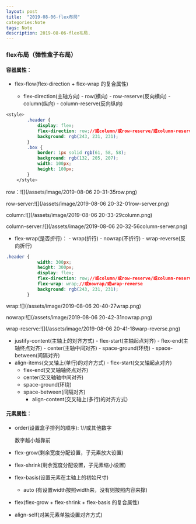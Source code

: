 ```yaml
---
layout: post
title:  "2019-08-06-flex布局"
categories:Note
tags: Note
description: 2019-08-06-flex布局.
---
```


### flex布局（弹性盒子布局）

#### 容器属性：

- flex-flow(flex-direction + flex-wrap 的复合属性)

  - flex-direction(主轴方向)
    		- row(横向)
        		- row-reserve(反向横向)
          		- column(纵向)
            		- column-reserve(反向纵向)

```css
<style>
        .header {
            display: flex;
            flex-direction: row;//或column/或row-reserve/或column-reserve
            background: rgb(243, 231, 231);
        }
        .box {
            border: 1px solid rgb(61, 58, 58);
            background: rgb(132, 205, 207);
            width: 100px;
            height: 100px;
        }
    </style>
```

row：![](/assets/image/2019-08-06 20-31-35row.png)

row-server:![](/assets/image/2019-08-06 20-32-01row-server.png)

column:![](/assets/image/2019-08-06 20-33-29column.png)

column-server:![](/assets/image/2019-08-06 20-32-56column-server.png)

  - flex-wrap(是否折行)：
    		- wrap(折行)
        		- nowrap(不折行)
          		- wrap-reverse(反向折行)

```css
.header {
            width: 300px;
            height: 300px;
            display: flex;
            flex-direction: row;//或column/或row-reserve/或column-reserve
            flex-wrap: wrap;//或nowrap/或wrap-reverse
            background: rgb(243, 231, 231);
        }
```

wrap:![](/assets/image/2019-08-06 20-40-27wrap.png)

nowrap:![](/assets/image/2019-08-06 20-42-31nowrap.png)

wrap-reserve:![](/assets/image/2019-08-06 20-41-18warp-reverse.png)

  - justify-content(主轴上的对齐方式)
    		- flex-start(主轴起点对齐)
        		- flex-end(主轴终点对齐)
          		- center(主轴中间对齐)
            		- space-ground(环绕)
              		- space-between(间隔对齐)
  - align-items(交叉轴上(单行)的对齐方式)
    		- flex-start(交叉轴起点对齐)
    - flex-end(交叉轴轴终点对齐)
    - center(交叉轴轴中间对齐)
    - space-ground(环绕)
    - space-between(间隔对齐)
		- align-content(交叉轴上(多行)的对齐方式)

#### 元素属性：

- order(设置盒子排列的顺序): 1//或其他数字

  数字越小越靠前

- flex-grow(剩余宽度分配设置，子元素放大设置)

- flex-shrink(剩余宽度分配设置，子元素缩小设置)

- flex-basis(设置元素在主轴上的初始尺寸)

  - auto (有设置width按照width来，没有则按照内容来撑)

- flex(flex-grow + flex-shrink + flex-basis 的复合属性)

- align-self(对某元素单独设置对齐方式)



